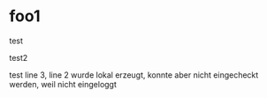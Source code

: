# foo1

test

test2 

test line 3, line 2 wurde lokal erzeugt, konnte aber nicht eingecheckt werden, weil nicht eingeloggt
